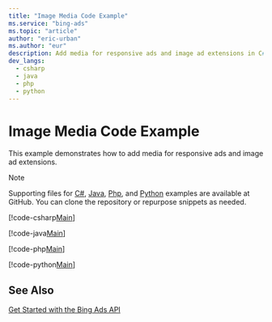 ```yaml
---
title: "Image Media Code Example"
ms.service: "bing-ads"
ms.topic: "article"
author: "eric-urban"
ms.author: "eur"
description: Add media for responsive ads and image ad extensions in C#, Java, PHP, or Python.
dev_langs:
  - csharp
  - java
  - php
  - python
---
```

# Image Media Code Example
This example demonstrates how to add media for responsive ads and image ad extensions.

> [!NOTE]
> Supporting files for [C#](https://github.com/BingAds/BingAds-dotNet-SDK/tree/master/examples/BingAdsExamples), [Java](https://github.com/BingAds/BingAds-Java-SDK/tree/master/examples/BingAdsDesktopApp), [Php](https://github.com/BingAds/BingAds-PHP-SDK/tree/master/samples), and [Python](https://github.com/BingAds/BingAds-Python-SDK/tree/master/examples/BingAdsPythonConsoleExamples) examples are available at GitHub. You can clone the repository or repurpose snippets as needed.

[!code-csharp[Main](../../../BingAds-dotNet-SDK/examples/BingAdsExamples/BingAdsExamplesLibrary/v12/ImageMedia.cs)]

[!code-java[Main](../../../BingAds-Java-SDK/examples/BingAdsDesktopApp/src/main/java/com/microsoft/bingads/examples/v12/ImageMedia.java)]

[!code-php[Main](../../../BingAds-PHP-SDK/samples/V12/ImageMedia.php)]

[!code-python[Main](../../../BingAds-Python-SDK/examples/BingAdsPythonConsoleExamples/BingAdsPythonConsoleExamples/v12/image_media.py)]

## See Also
[Get Started with the Bing Ads API](get-started.md)  
